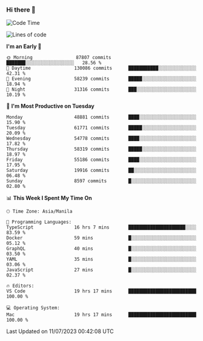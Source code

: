 ### Hi there 👋

<!--START_SECTION:waka-->
![Code Time](http://img.shields.io/badge/Code%20Time-4%2C150%20hrs%2031%20mins-blue)

![Lines of code](https://img.shields.io/badge/From%20Hello%20World%20I%27ve%20Written-113.6%20million%20lines%20of%20code-blue)

**I'm an Early 🐤** 

```text
🌞 Morning                87807 commits       ███████░░░░░░░░░░░░░░░░░░   28.56 % 
🌆 Daytime                130086 commits      ███████████░░░░░░░░░░░░░░   42.31 % 
🌃 Evening                58239 commits       █████░░░░░░░░░░░░░░░░░░░░   18.94 % 
🌙 Night                  31316 commits       ███░░░░░░░░░░░░░░░░░░░░░░   10.19 % 
```
📅 **I'm Most Productive on Tuesday** 

```text
Monday                   48881 commits       ████░░░░░░░░░░░░░░░░░░░░░   15.90 % 
Tuesday                  61771 commits       █████░░░░░░░░░░░░░░░░░░░░   20.09 % 
Wednesday                54778 commits       ████░░░░░░░░░░░░░░░░░░░░░   17.82 % 
Thursday                 58319 commits       █████░░░░░░░░░░░░░░░░░░░░   18.97 % 
Friday                   55186 commits       ████░░░░░░░░░░░░░░░░░░░░░   17.95 % 
Saturday                 19916 commits       ██░░░░░░░░░░░░░░░░░░░░░░░   06.48 % 
Sunday                   8597 commits        █░░░░░░░░░░░░░░░░░░░░░░░░   02.80 % 
```


📊 **This Week I Spent My Time On** 

```text
🕑︎ Time Zone: Asia/Manila

💬 Programming Languages: 
TypeScript               16 hrs 7 mins       █████████████████████░░░░   83.59 % 
Docker                   59 mins             █░░░░░░░░░░░░░░░░░░░░░░░░   05.12 % 
GraphQL                  40 mins             █░░░░░░░░░░░░░░░░░░░░░░░░   03.50 % 
YAML                     35 mins             █░░░░░░░░░░░░░░░░░░░░░░░░   03.06 % 
JavaScript               27 mins             █░░░░░░░░░░░░░░░░░░░░░░░░   02.37 % 

🔥 Editors: 
VS Code                  19 hrs 17 mins      █████████████████████████   100.00 % 

💻 Operating System: 
Mac                      19 hrs 17 mins      █████████████████████████   100.00 % 
```


 Last Updated on 11/07/2023 00:42:08 UTC
<!--END_SECTION:waka-->


<!--
**rad182/rad182** is a ✨ _special_ ✨ repository because its `README.md` (this file) appears on your GitHub profile.

Here are some ideas to get you started:

- 🔭 I’m currently working on ...
- 🌱 I’m currently learning ...
- 👯 I’m looking to collaborate on ...
- 🤔 I’m looking for help with ...
- 💬 Ask me about ...
- 📫 How to reach me: ...
- 😄 Pronouns: ...
- ⚡ Fun fact: ...
-->
